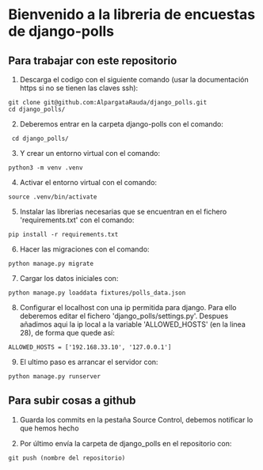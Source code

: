 # Bienvenido a la libreria de encuestas de django-polls
## Para trabajar con este repositorio

1. Descarga el codigo con el siguiente comando (usar la documentación https si no se tienen las claves ssh):
```
git clone git@github.com:AlpargataRauda/django_polls.git 
cd django_polls/ 
```
2. Deberemos entrar en la carpeta django-polls con el comando: 
```
 cd django_polls/
 ```
3. Y crear un entorno virtual con el comando: 
```
python3 -m venv .venv
```
4. Activar el entorno virtual con el comando: 
```
source .venv/bin/activate
```
5. Instalar las librerias necesarias que se encuentran en el fichero 'requirements.txt' con el comando:
```
pip install -r requirements.txt
```
6. Hacer las migraciones con el comando:
```
python manage.py migrate
```
7. Cargar los datos iniciales con:
```
python manage.py loaddata fixtures/polls_data.json
```
8. Configurar el localhost con una ip permitida para django. Para ello deberemos editar el fichero 'django_polls/settings.py'. Despues añadimos aqui la ip local a la variable 'ALLOWED_HOSTS' (en la linea 28), de forma que quede así:
```
ALLOWED_HOSTS = ['192.168.33.10', '127.0.0.1']
```
9. El ultimo paso es arrancar el servidor con:
```
python manage.py runserver
```

## Para subir cosas a github

1. Guarda los commits en la pestaña Source Control, debemos notificar lo que hemos hecho

2. Por último envía la carpeta de django_polls en el repositorio con:
```
git push (nombre del repositorio)
```
